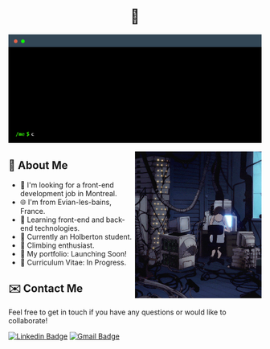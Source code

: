 <div align="center">
    <h1> 👋 </h1>
</div>

<div align="center">

![TERMINAL](https://github.com/RaphSchp/RaphSchp/blob/main/images/terminal%20(1).gif?raw=true) 

</div>

<img width="50%" align="right" src="./images/side image.gif">
<div width="100%">
  <div width="50%">

## 📄 About Me

- 🍁 I'm looking for a front-end development job in Montreal.
- 🌐 I'm from Evian-les-bains, France.
- 🌱 Learning front-end and back-end technologies.
- 🔭 Currently an Holberton student.
- 🌄 Climbing enthusiast.
- 🚀 My portfolio: Launching Soon!
- 📝 Curriculum Vitae: In Progress.

## ✉️ Contact Me

Feel free to get in touch if you have any questions or would like to collaborate!

[![Linkedin Badge](https://img.shields.io/badge/linkedin-%230077B5.svg?style=for-the-badge&logo=linkedin&logoColor=white)](https://www.linkedin.com/in/raphaelschopfer/)
[![Gmail Badge](https://img.shields.io/badge/Gmail-D14836?style=for-the-badge&logo=gmail&logoColor=white)](mailto:6740@holbertonstudents.com)

</div>



